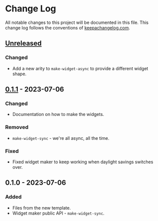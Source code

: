 # Change Log
All notable changes to this project will be documented in this file. This change log follows the conventions of [keepachangelog.com](http://keepachangelog.com/).

## [Unreleased]
### Changed
- Add a new arity to `make-widget-async` to provide a different widget shape.

## [0.1.1] - 2023-07-06
### Changed
- Documentation on how to make the widgets.

### Removed
- `make-widget-sync` - we're all async, all the time.

### Fixed
- Fixed widget maker to keep working when daylight savings switches over.

## 0.1.0 - 2023-07-06
### Added
- Files from the new template.
- Widget maker public API - `make-widget-sync`.

[Unreleased]: https://github.com/your-name/non_interactive_minimax_player2/compare/0.1.1...HEAD
[0.1.1]: https://github.com/your-name/non_interactive_minimax_player2/compare/0.1.0...0.1.1
